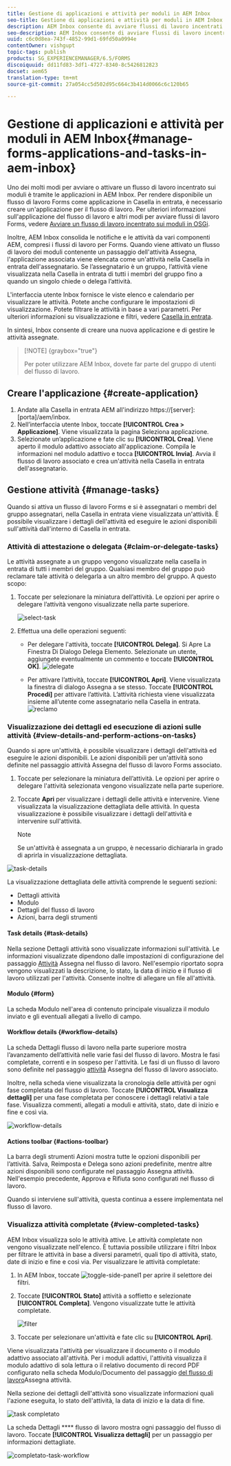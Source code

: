 ```yaml
---
title: Gestione di applicazioni e attività per moduli in AEM Inbox
seo-title: Gestione di applicazioni e attività per moduli in AEM Inbox
description: AEM Inbox consente di avviare flussi di lavoro incentrati su Forms inviando applicazioni e gestendo attività.
seo-description: AEM Inbox consente di avviare flussi di lavoro incentrati su Forms inviando applicazioni e gestendo attività.
uuid: c6c0d8ea-743f-4852-99d1-69fd50a0994e
contentOwner: vishgupt
topic-tags: publish
products: SG_EXPERIENCEMANAGER/6.5/FORMS
discoiquuid: dd11fd83-3df1-4727-8340-8c5426812823
docset: aem65
translation-type: tm+mt
source-git-commit: 27a054cc5d502d95c664c3b414d0066c6c120b65

---
```



# Gestione di applicazioni e attività per moduli in AEM Inbox{#manage-forms-applications-and-tasks-in-aem-inbox}

Uno dei molti modi per avviare o attivare un flusso di lavoro incentrato sui moduli è tramite le applicazioni in AEM Inbox. Per rendere disponibile un flusso di lavoro Forms come applicazione in Casella in entrata, è necessario creare un&#39;applicazione per il flusso di lavoro. Per ulteriori informazioni sull&#39;applicazione del flusso di lavoro e altri modi per avviare flussi di lavoro Forms, vedere [Avviare un flusso di lavoro incentrato sui moduli in OSGi](../../forms/using/aem-forms-workflow.md#launch).

Inoltre, AEM Inbox consolida le notifiche e le attività da vari componenti AEM, compresi i flussi di lavoro per Forms. Quando viene attivato un flusso di lavoro dei moduli contenente un passaggio dell&#39;attività Assegna, l&#39;applicazione associata viene elencata come un&#39;attività nella Casella in entrata dell&#39;assegnatario. Se l’assegnatario è un gruppo, l’attività viene visualizzata nella Casella in entrata di tutti i membri del gruppo fino a quando un singolo chiede o delega l’attività.

L&#39;interfaccia utente Inbox fornisce le viste elenco e calendario per visualizzare le attività. Potete anche configurare le impostazioni di visualizzazione. Potete filtrare le attività in base a vari parametri. Per ulteriori informazioni su visualizzazione e filtri, vedere [Casella in entrata](/help/sites-authoring/inbox.md).

In sintesi, Inbox consente di creare una nuova applicazione e di gestire le attività assegnate.

>[!NOTE] {graybox=&quot;true&quot;}
>
>Per poter utilizzare AEM Inbox, dovete far parte del gruppo di utenti del flusso di lavoro.

## Creare l&#39;applicazione {#create-application}

1. Andate alla Casella in entrata AEM all&#39;indirizzo https://[server]:[porta]/aem/inbox.
1. Nell’interfaccia utente Inbox, toccate **[!UICONTROL Crea > Applicazione]**. Viene visualizzata la pagina Seleziona applicazione.
1. Selezionate un’applicazione e fate clic su **[!UICONTROL Crea]**. Viene aperto il modulo adattivo associato all&#39;applicazione. Compila le informazioni nel modulo adattivo e tocca **[!UICONTROL Invia]**. Avvia il flusso di lavoro associato e crea un&#39;attività nella Casella in entrata dell&#39;assegnatario.

## Gestione attività {#manage-tasks}

Quando si attiva un flusso di lavoro Forms e si è assegnatari o membri del gruppo assegnatari, nella Casella in entrata viene visualizzata un&#39;attività. È possibile visualizzare i dettagli dell&#39;attività ed eseguire le azioni disponibili sull&#39;attività dall&#39;interno di Casella in entrata.

### Attività di attestazione o delegata {#claim-or-delegate-tasks}

Le attività assegnate a un gruppo vengono visualizzate nella casella in entrata di tutti i membri del gruppo. Qualsiasi membro del gruppo può reclamare tale attività o delegarla a un altro membro del gruppo. A questo scopo:

1. Toccate per selezionare la miniatura dell’attività. Le opzioni per aprire o delegare l’attività vengono visualizzate nella parte superiore.

   ![select-task](assets/select-task.png)

1. Effettua una delle operazioni seguenti:

   * Per delegare l&#39;attività, toccate **[!UICONTROL Delega]**. Si Apre La Finestra Di Dialogo Delega Elemento. Selezionate un utente, aggiungete eventualmente un commento e toccate **[!UICONTROL OK]**.
   ![delegate](assets/delegate.png)

   * Per attivare l’attività, toccate **[!UICONTROL Apri]**. Viene visualizzata la finestra di dialogo Assegna a se stesso. Toccate **[!UICONTROL Procedi]** per attivare l’attività. L’attività richiesta viene visualizzata insieme all’utente come assegnatario nella Casella in entrata.
   ![reclamo](assets/claim.png)

### Visualizzazione dei dettagli ed esecuzione di azioni sulle attività {#view-details-and-perform-actions-on-tasks}

Quando si apre un&#39;attività, è possibile visualizzare i dettagli dell&#39;attività ed eseguire le azioni disponibili. Le azioni disponibili per un&#39;attività sono definite nel passaggio attività Assegna del flusso di lavoro Forms associato.

1. Toccate per selezionare la miniatura dell’attività. Le opzioni per aprire o delegare l&#39;attività selezionata vengono visualizzate nella parte superiore.
1. Toccate **Apri** per visualizzare i dettagli delle attività e intervenire. Viene visualizzata la visualizzazione dettagliata delle attività. In questa visualizzazione è possibile visualizzare i dettagli dell&#39;attività e intervenire sull&#39;attività.

   >[!NOTE]
   >
   >Se un&#39;attività è assegnata a un gruppo, è necessario dichiararla in grado di aprirla in visualizzazione dettagliata.

![task-details](assets/task-details.png)

La visualizzazione dettagliata delle attività comprende le seguenti sezioni:

* Dettagli attività
* Modulo
* Dettagli del flusso di lavoro
* Azioni, barra degli strumenti

#### Task details {#task-details}

Nella sezione Dettagli attività sono visualizzate informazioni sull&#39;attività. Le informazioni visualizzate dipendono dalle impostazioni di configurazione del passaggio [Attività](/help/sites-developing/workflows-step-ref.md) Assegna nel flusso di lavoro. Nell&#39;esempio riportato sopra vengono visualizzati la descrizione, lo stato, la data di inizio e il flusso di lavoro utilizzati per l&#39;attività. Consente inoltre di allegare un file all&#39;attività.

#### Modulo {#form}

La scheda Modulo nell&#39;area di contenuto principale visualizza il modulo inviato e gli eventuali allegati a livello di campo.

#### Workflow details {#workflow-details}

La scheda Dettagli flusso di lavoro nella parte superiore mostra l’avanzamento dell’attività nelle varie fasi del flusso di lavoro. Mostra le fasi completate, correnti e in sospeso per l&#39;attività. Le fasi di un flusso di lavoro sono definite nel passaggio [attività](/help/sites-developing/workflows-step-ref.md) Assegna del flusso di lavoro associato.

Inoltre, nella scheda viene visualizzata la cronologia delle attività per ogni fase completata del flusso di lavoro. Toccate **[!UICONTROL Visualizza dettagli]** per una fase completata per conoscere i dettagli relativi a tale fase. Visualizza commenti, allegati a moduli e attività, stato, date di inizio e fine e così via.

![workflow-details](assets/workflow-details.png)

#### Actions toolbar {#actions-toolbar}

La barra degli strumenti Azioni mostra tutte le opzioni disponibili per l’attività. Salva, Reimposta e Delega sono azioni predefinite, mentre altre azioni disponibili sono configurate nel passaggio [](/help/sites-developing/workflows-step-ref.md)Assegna attività. Nell&#39;esempio precedente, Approva e Rifiuta sono configurati nel flusso di lavoro.

Quando si interviene sull&#39;attività, questa continua a essere implementata nel flusso di lavoro.

### Visualizza attività completate {#view-completed-tasks}

AEM Inbox visualizza solo le attività attive. Le attività completate non vengono visualizzate nell&#39;elenco. È tuttavia possibile utilizzare i filtri Inbox per filtrare le attività in base a diversi parametri, quali tipo di attività, stato, date di inizio e fine e così via. Per visualizzare le attività completate:

1. In AEM Inbox, toccate ![toggle-side-panel1](assets/toggle-side-panel1.png) per aprire il selettore dei filtri.
1. Toccate **[!UICONTROL Stato]** attività a soffietto e selezionate **[!UICONTROL Completa]**. Vengono visualizzate tutte le attività completate.

   ![filter](assets/filter.png)

1. Toccate per selezionare un&#39;attività e fate clic su **[!UICONTROL Apri]**.

Viene visualizzata l&#39;attività per visualizzare il documento o il modulo adattivo associato all&#39;attività. Per i moduli adattivi, l&#39;attività visualizza il modulo adattivo di sola lettura o il relativo documento di record PDF configurato nella scheda Modulo/Documento del passaggio [del flusso di lavoro](/help/sites-developing/workflows-step-ref.md)Assegna attività.

Nella sezione dei dettagli dell&#39;attività sono visualizzate informazioni quali l&#39;azione eseguita, lo stato dell&#39;attività, la data di inizio e la data di fine.

![task completato](assets/completed-task.png)

La scheda Dettagli **** flusso di lavoro mostra ogni passaggio del flusso di lavoro. Toccate **[!UICONTROL Visualizza dettagli]** per un passaggio per informazioni dettagliate.

![completato-task-workflow](assets/completed-task-workflow.png)


